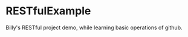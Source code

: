 RESTfulExample
==============

Billy's RESTful project demo, while learning basic operations of github.